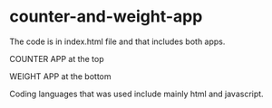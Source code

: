 # counter-and-weight-app

The code is in index.html file and that includes both apps.

COUNTER APP at the top

WEIGHT APP at the bottom

Coding languages that was used include mainly html and javascript.
